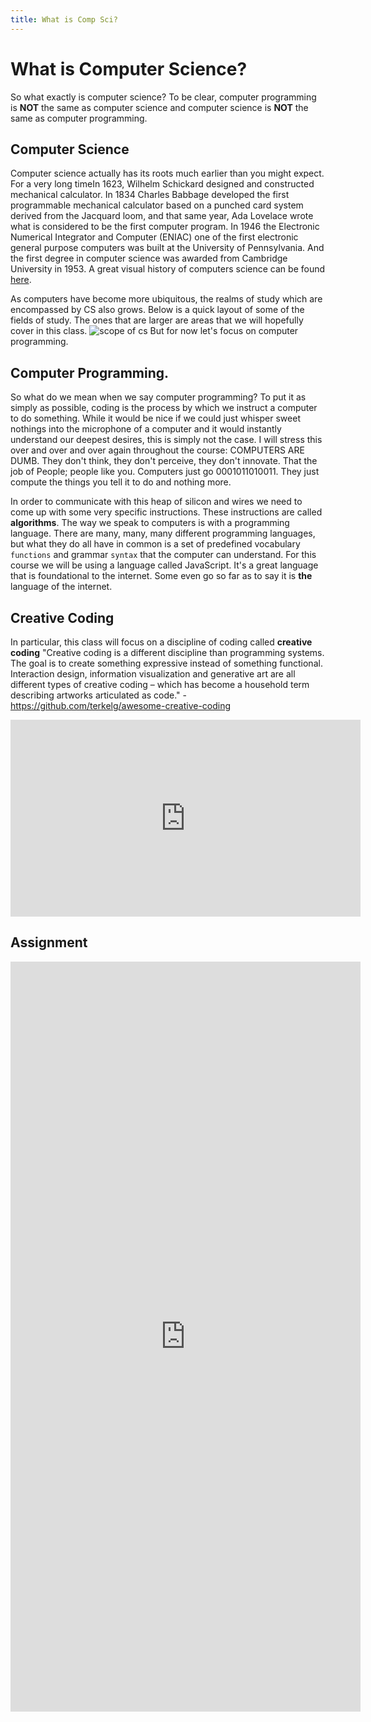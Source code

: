 ```yaml
---
title: What is Comp Sci?
---
```


# What is Computer Science?
So what exactly is computer science? To be clear, computer programming is **NOT** the same as computer science and computer science is **NOT** the same as computer programming.

## Computer Science
Computer science actually has its roots much earlier than you might expect. For a very long timeIn 1623, Wilhelm Schickard designed and constructed mechanical calculator. In 1834 Charles Babbage developed the first programmable mechanical calculator based on a punched card system derived from the Jacquard loom, and that same year, Ada Lovelace wrote what is considered to be the first computer program. In 1946 the Electronic Numerical Integrator and Computer (ENIAC) one of the first electronic general purpose computers was built at the University of Pennsylvania. And the first degree in computer science was awarded from Cambridge University in 1953.  A great visual history of computers science can be found [here](http://www.visualcapitalist.com/history-computer-science-one-infographic/).

As computers have become more ubiquitous, the realms of study which are encompassed by CS also grows. Below is a quick layout of some of the fields of study. The ones that are larger are areas that we will hopefully cover in this class.
![scope of cs]({{site.baseurl}}/img/CS-outline.png)
But for now let's focus on computer programming.

## Computer Programming.
So what do we mean when we say computer programming? To put it as simply as possible, coding is the process by which we instruct a computer to do something. While it would be nice if we could just whisper sweet nothings into the microphone of a computer and it would instantly understand our deepest desires, this is simply not the case. I will stress this over and over and over again throughout the course: COMPUTERS ARE DUMB. They don't think, they don't perceive, they don't innovate. That the job of People; people like you. Computers just go 0001011010011. They just compute the things you tell it to do and nothing more.

In order to communicate with this heap of silicon and wires we need to come up with some very specific instructions. These instructions are called **algorithms**. The way we speak to computers is with a programming language. There are many, many, many different programming languages, but what they do all have in common is a set of predefined vocabulary `functions` and grammar `syntax` that the computer can understand. For this course we will be using a language called JavaScript. It's a great language that is foundational to the internet. Some even go so far as to say it is **the** language of the internet.

## Creative Coding
In particular, this class will focus on a discipline of coding called **creative coding** "Creative coding is a different discipline than programming systems. The goal is to create something expressive instead of something functional. Interaction design, information visualization and generative art are all different types of creative coding – which has become a household term describing artworks articulated as code."
-https://github.com/terkelg/awesome-creative-coding

<iframe width="560" height="315" src="https://www.youtube.com/embed/68JUaszsvmU?rel=0" frameborder="0" allow="autoplay; encrypted-media" allowfullscreen></iframe>

## Assignment
<iframe src="https://docs.google.com/forms/d/e/1FAIpQLScWu5WVHFWR648AqlbUNfj3VW-zhqVcpf9EPuUziu3bPdKWdg/viewform?embedded=true" width="560" height="1200" frameborder="0" marginheight="0" marginwidth="0">Loading...</iframe>
